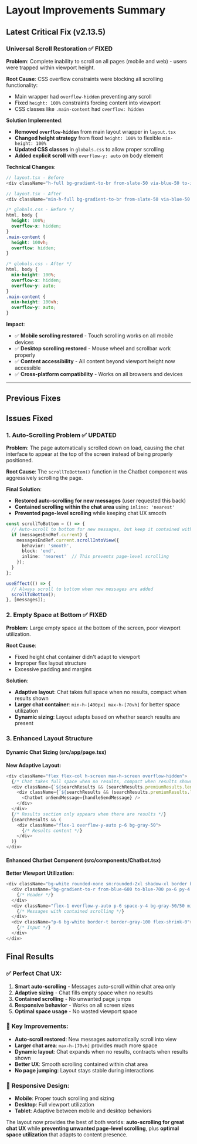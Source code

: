 # Layout Improvements Summary

## Latest Critical Fix (v2.13.5)

### Universal Scroll Restoration ✅ FIXED
**Problem**: Complete inability to scroll on all pages (mobile and web) - users were trapped within viewport height.

**Root Cause**: CSS overflow constraints were blocking all scrolling functionality:
- Main wrapper had `overflow-hidden` preventing any scroll
- Fixed `height: 100%` constraints forcing content into viewport
- CSS classes like `.main-content` had `overflow: hidden`

**Solution Implemented**:
- **Removed `overflow-hidden`** from main layout wrapper in `layout.tsx`
- **Changed height strategy** from fixed `height: 100%` to flexible `min-height: 100%`
- **Updated CSS classes** in `globals.css` to allow proper scrolling
- **Added explicit scroll** with `overflow-y: auto` on body element

**Technical Changes**:
```typescript
// layout.tsx - Before
<div className="h-full bg-gradient-to-br from-slate-50 via-blue-50 to-indigo-50 relative overflow-hidden">

// layout.tsx - After  
<div className="min-h-full bg-gradient-to-br from-slate-50 via-blue-50 to-indigo-50 relative">
```

```css
/* globals.css - Before */
html, body {
  height: 100%;
  overflow-x: hidden;
}
.main-content {
  height: 100vh;
  overflow: hidden;
}

/* globals.css - After */
html, body {
  min-height: 100%;
  overflow-x: hidden;
  overflow-y: auto;
}
.main-content {
  min-height: 100vh;
  overflow-y: auto;
}
```

**Impact**:
- ✅ **Mobile scrolling restored** - Touch scrolling works on all mobile devices
- ✅ **Desktop scrolling restored** - Mouse wheel and scrollbar work properly
- ✅ **Content accessibility** - All content beyond viewport height now accessible
- ✅ **Cross-platform compatibility** - Works on all browsers and devices

---

## Previous Fixes

## Issues Fixed

### 1. Auto-Scrolling Problem ✅ UPDATED
**Problem**: The page automatically scrolled down on load, causing the chat interface to appear at the top of the screen instead of being properly positioned.

**Root Cause**: The `scrollToBottom()` function in the Chatbot component was aggressively scrolling the page.

**Final Solution**: 
- **Restored auto-scrolling for new messages** (user requested this back)
- **Contained scrolling within the chat area** using `inline: 'nearest'`
- **Prevented page-level scrolling** while keeping chat UX smooth

```typescript
const scrollToBottom = () => {
  // Auto-scroll to bottom for new messages, but keep it contained within the chat
  if (messagesEndRef.current) {
    messagesEndRef.current.scrollIntoView({ 
      behavior: 'smooth', 
      block: 'end',
      inline: 'nearest'  // This prevents page-level scrolling
    });
  }
};

useEffect(() => {
  // Always scroll to bottom when new messages are added
  scrollToBottom();
}, [messages]);
```

### 2. Empty Space at Bottom ✅ FIXED
**Problem**: Large empty space at the bottom of the screen, poor viewport utilization.

**Root Cause**: 
- Fixed height chat container didn't adapt to viewport
- Improper flex layout structure
- Excessive padding and margins

**Solution**:
- **Adaptive layout**: Chat takes full space when no results, compact when results shown
- **Larger chat container**: `min-h-[400px] max-h-[70vh]` for better space utilization
- **Dynamic sizing**: Layout adapts based on whether search results are present

### 3. Enhanced Layout Structure

#### Dynamic Chat Sizing (src/app/page.tsx)
**New Adaptive Layout:**
```typescript
<div className="flex flex-col h-screen max-h-screen overflow-hidden">
  {/* Chat takes full space when no results, compact when results shown */}
  <div className={`${searchResults && (searchResults.premiumResults.length > 0 || searchResults.discoveryResults.length > 0) ? 'flex-shrink-0' : 'flex-1 flex items-start pt-8'}`}>
    <div className={`${searchResults && (searchResults.premiumResults.length > 0 || searchResults.discoveryResults.length > 0) ? 'h-auto' : 'w-full max-w-4xl mx-auto px-6'}`}>
      <Chatbot onSendMessage={handleSendMessage} />
    </div>
  </div>
  {/* Results section only appears when there are results */}
  {searchResults && (
    <div className="flex-1 overflow-y-auto p-6 bg-gray-50">
      {/* Results content */}
    </div>
  )}
</div>
```

#### Enhanced Chatbot Component (src/components/Chatbot.tsx)
**Better Viewport Utilization:**
```typescript
<div className="bg-white rounded-none sm:rounded-2xl shadow-xl border border-gray-100 overflow-hidden flex flex-col h-full min-h-[400px] max-h-[70vh]">
  <div className="bg-gradient-to-r from-blue-600 to-blue-700 px-6 py-4 flex-shrink-0">
    {/* Header */}
  </div>
  <div className="flex-1 overflow-y-auto p-6 space-y-4 bg-gray-50/50 min-h-0">
    {/* Messages with contained scrolling */}
  </div>
  <div className="p-6 bg-white border-t border-gray-100 flex-shrink-0">
    {/* Input */}
  </div>
</div>
```

## Final Results

### ✅ **Perfect Chat UX:**
1. **Smart auto-scrolling** - Messages auto-scroll within chat area only
2. **Adaptive sizing** - Chat fills empty space when no results
3. **Contained scrolling** - No unwanted page jumps
4. **Responsive behavior** - Works on all screen sizes
5. **Optimal space usage** - No wasted viewport space

### 🎯 **Key Improvements:**
- **Auto-scroll restored**: New messages automatically scroll into view
- **Larger chat area**: `max-h-[70vh]` provides much more space
- **Dynamic layout**: Chat expands when no results, contracts when results shown
- **Better UX**: Smooth scrolling contained within chat area
- **No page jumping**: Layout stays stable during interactions

### 📱 **Responsive Design:**
- **Mobile**: Proper touch scrolling and sizing
- **Desktop**: Full viewport utilization
- **Tablet**: Adaptive between mobile and desktop behaviors

The layout now provides the best of both worlds: **auto-scrolling for great chat UX** while **preventing unwanted page-level scrolling**, plus **optimal space utilization** that adapts to content presence. 